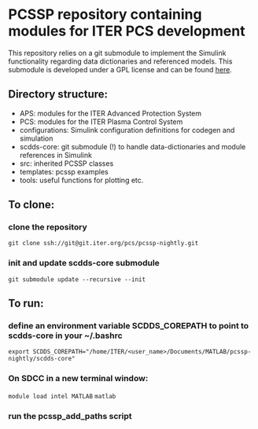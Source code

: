 # PCSSP repository containing modules for ITER PCS development
This repository relies on a git submodule to implement the Simulink functionality regarding
data dictionaries and referenced models. This submodule is developed under a GPL license
and can be found [here](https://gitlab.epfl.ch/spc/scdds/scdds-core). 

## Directory structure:
- APS: modules for the ITER Advanced Protection System
- PCS: modules for the ITER Plasma Control System
- configurations: Simulink configuration definitions for codegen and simulation
- scdds-core: git submodule (!) to handle data-dictionaries and module references in Simulink
- src: inherited PCSSP classes
- templates: pcssp examples
- tools: useful functions for plotting etc.

## To clone: 
### clone the repository
`git clone ssh://git@git.iter.org/pcs/pcssp-nightly.git`
### init and update scdds-core submodule
`git submodule update --recursive --init`


## To run:
### define an environment variable SCDDS_COREPATH to point to scdds-core in your ~/.bashrc
`export SCDDS_COREPATH="/home/ITER/<user_name>/Documents/MATLAB/pcssp-nightly/scdds-core"`

### On SDCC in a new terminal window:
`module load intel MATLAB`
`matlab`
### run the pcssp_add_paths script
